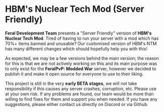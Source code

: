 # HBM's Nuclear Tech Mod (Server Friendly)

**Feral Development Team** presents a "Server Friendly" version of **HBM's Nuclear Tech Mod**.
Tired of having to run your server with a mod which has 70%+ items banned and unusable? Our customised version of HBM's NTM has many different changes which should hopefully help you with this!

As expected, we may be a few versions behind the main version; the reason for this is that we are not actively working on this and its main purpose was to only exist for the **FeralPvP: Modded War** server, however we decided to publish it and make it open source for everyone to use to their liking.

This project is still in the very **early BETA stages**, we will not take responsibility if this causes any server crashes, corruption, etc. Please use at your own risk.
If any problems are found, our team would be more than willing to find fixes for them and support you when needed. If you have any suggestions, please either contact us directly on Discord or via Github.
